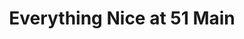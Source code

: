 ---
title: "Everything Nice at 51 Main"
url: /middlebury/everything-nice-at-51-main/
shop: Andenken
---